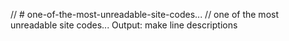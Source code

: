 // # one-of-the-most-unreadable-site-codes...
// one of the most unreadable site codes... Output: make line descriptions
